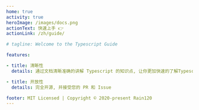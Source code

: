 ```yaml
---
home: true
activity: true
heroImage: /images/docs.png
actionText: 快速上手 👉
actionLink: /zh/guide/

# tagline: Welcome to the Typescript Guide

features:

- title: 清晰性
  details: 通过文档清晰准确的讲解 Typescript 的知识点, 让你更加快速的了解Typescript

- title: 开放性
  details: 完全开源, 并接受您的 PR 和 Issue

footer: MIT Licensed | Copyright © 2020-present Rain120
---
```

